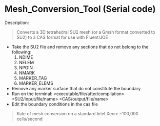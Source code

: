 # Mesh_Conversion_Tool (Serial code)

Description:

> Converts a 3D tetrahedral SU2 mesh (or a Gmsh format converted to SU2) to a CAS format for use with Fluent/JOE
  - Take the SU2 file and remove any sections that do not belong to the following:
    1. NDIME
    2. NELEM
    3. NPOIN
    4. NMARK
    5. MARKER_TAG
    6. MARKER_ELEMS
  - Remove any marker surface that do not constitute the boundary
  - Run on the terminal: <executable/file/after/compilation> <SU2/input/file/name> <CAS/output/file/name>
  - Edit the boundary conditions in the cas file
> Rate of mesh conversion on a standard Intel Xeon: ~100,000 cells/second
